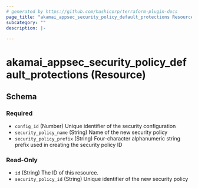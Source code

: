 ```yaml
---
# generated by https://github.com/hashicorp/terraform-plugin-docs
page_title: "akamai_appsec_security_policy_default_protections Resource - akamai"
subcategory: ""
description: |-
  
---
```


# akamai_appsec_security_policy_default_protections (Resource)





<!-- schema generated by tfplugindocs -->
## Schema

### Required

- `config_id` (Number) Unique identifier of the security configuration
- `security_policy_name` (String) Name of the new security policy
- `security_policy_prefix` (String) Four-character alphanumeric string prefix used in creating the security policy ID

### Read-Only

- `id` (String) The ID of this resource.
- `security_policy_id` (String) Unique identifier of the new security policy
